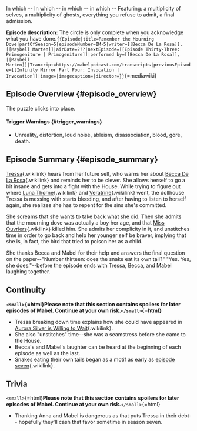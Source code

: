 In which -- In which -- in which -- in which -- Featuring: a
multiplicity of selves, a multiplicity of ghosts, everything you refuse
to admit, a final admission.

**Episode description:** The circle is only complete when you
acknowledge what you have
done.`{{Episode|title=Remember the Mourning Dove|partOfSeason=5|episodeNumber=IM-5|writer=[[Becca De La Rosa]], [[Maybell Marten]]|airDate=???|nextEpisode=[[Episode Thirty-Three: Primogeniture | Primogeniture]]|performed by=[[Becca De La Rosa]], [[Maybell Marten]]|Trancript=https://mabelpodcast.com/transcripts|previousEpisode=[[Infinity Mirror Part Four: Invocation | Invocation]]|image=|imagecaption=|director=}}`{=mediawiki}

## Episode Overview {#episode_overview}

The puzzle clicks into place.

#### **Trigger Warnings** {#trigger_warnings}

- Unreality, distortion, loud noise, ableism, disassociation, blood,
  gore, death.

## Episode Summary {#episode_summary}

[Tressa](Tressa_Davies "Tressa"){.wikilink} hears from her future self,
who warns her about [Becca De La
Rosa](Becca_De_La_Rosa "Becca De La Rosa"){.wikilink} and reminds her to
be clever. She allows herself to go a bit insane and gets into a fight
with the House. While trying to figure out where [Luna
Thorne](Luna_Thorne "Luna Thorne"){.wikilink} and
[Veratrine](Veratrine "Veratrine"){.wikilink} went, the dollhouse Tressa
is messing with starts bleeding, and after having to listen to herself
again, she realizes she has to repent for the sins she\'s committed.

She screams that she wants to take back what she did. Then she admits
that the mourning dove was actually a boy her age, and that [Miss
Ouvriers](Aurora_Silver "Miss Ouvriers"){.wikilink} killed him. She
admits her complicity in it, and unstitches time in order to go back and
help her younger self be braver, implying that she is, in fact, the bird
that tried to poison her as a child.

She thanks Becca and Mabel for their help and answers the final question
on the paper\--"Number thirteen: does the snake eat its own tail?"
\"Yes. Yes, she does.\"\--before the episode ends with Tressa, Becca,
and Mabel laughing together.

## Continuity

**`<small>`{=html}Please note that this section contains spoilers for
later episodes of Mabel. Continue at your own risk.`</small>`{=html}**

- Tressa breaking down time explains how she could have appeared in
  [Aurora Silver is Willing to
  Wait](Episode_Twenty-Nine:_Aurora_Silver_is_Willing_to_Wait "Aurora Silver is Willing to Wait"){.wikilink}.
- She also \"unstitches\" time\--she was a seamstress before she came to
  the House.
- Becca\'s and Mabel\'s laughter can be heard at the beginning of each
  episode as well as the last.
- Snakes eating their own tails began as a motif as early as [episode
  seven](Episode_Seven:_King_in_the_Labyrinth "episode seven"){.wikilink}.

## Trivia

`<small>`{=html}**Please note that this section contains spoilers for
later episodes of Mabel. Continue at your own risk.**`</small>`{=html}

- Thanking Anna and Mabel is dangerous as that puts Tressa in their
  debt\-- hopefully they\'ll cash that favor sometime in season seven.
